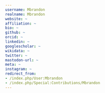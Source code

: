 ```yaml
---
username: Mbrandon
realname: Mbrandon
website: ~
affiliation: ~
bio: ~
github: ~
orcid: ~
linkedin: ~
googlescholar: ~
wikidata: ~
twitter: ~
mastodon-url: ~
meta: ~
instagram: ~
redirect_from:
- /index.php/User:Mbrandon
- /index.php/Special:Contributions/Mbrandon
---
```

